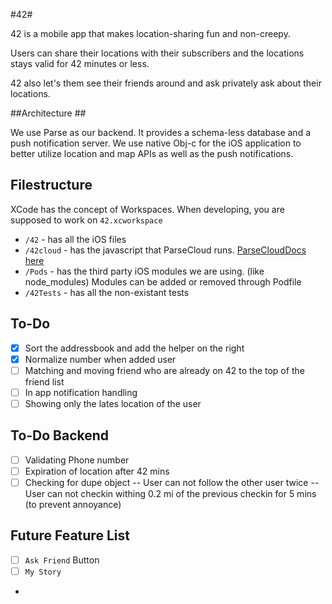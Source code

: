 #42#

42 is a mobile app that makes location-sharing fun and non-creepy.

Users can share their locations with their subscribers and the locations stays valid for 42 minutes or less.

42 also let's them see their friends around and ask privately ask about their locations.


##Architecture ##

We use Parse as our backend. It provides a schema-less database and a push notification server. We use native Obj-c for the iOS application to better utilize location and map APIs as well as the push notifications.


## Filestructure ##

XCode has the concept of Workspaces. When developing, you are supposed to work on `42.xcworkspace`

* `/42` - has all the iOS files
* `/42cloud` - has the javascript that ParseCloud runs. [ParseCloudDocs here](https://parse.com/docs/cloud_code_guide)
* `/Pods` - has the third party iOS modules we are using. (like node_modules) Modules can be added or removed through Podfile
* `/42Tests` - has all the non-existant tests


## To-Do ##
- [X] Sort the addressbook and add the helper on the right
- [X] Normalize number when added user
- [ ] Matching and moving friend who are already on 42 to the top of the friend list
- [ ] In app notification handling
- [ ] Showing only the lates location of the user

## To-Do Backend ##
- [ ] Validating Phone number
- [ ] Expiration of location after 42 mins
- [ ] Checking for dupe object
-- User can not follow the other user twice
-- User can not checkin withing 0.2 mi of the previous checkin for 5 mins (to prevent annoyance) 

## Future Feature List ##
- [ ] `Ask Friend` Button
- [ ] `My Story`
- 
